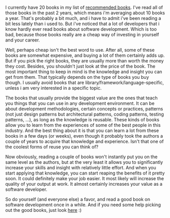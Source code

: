 I currently have 20 books in my list of <a href="http://davybrion.com/blog/recommended-books/">recommended books</a>. I've read all of those books in the past 2 years, which means i'm averaging about 10 books a year.  That's probably a bit much, and i have to admit i've been reading a bit less lately than i used to.  But i've noticed that a lot of developers that i know hardly ever read books about software development.  Which is too bad, because those books really are a cheap way of investing in yourself and your career.

Well, perhaps cheap isn't the best word to use. After all, some of these books are somewhat expensive, and buying a lot of them certainly adds up. But if you pick the right books, they are usually more than worth the money they cost. Besides, you shouldn't just look at the price of the book. The most important thing to keep in mind is the knowledge and insight you can get from them. That typically depends on the type of books you buy though. I usually avoid books that are library/framework/language-specific, unless i am very interested in a specific topic. 

The books that usually provide the biggest value are the ones that teach you things that you can use in any development environment. It can be about development methodologies, certain concepts or practices, patterns (not just design patterns but architectural patterns, coding patterns, testing patterns, ...), as long as the knowledge is reusable.  These kinds of books allow you to learn from the experiences of some of the best people in this industry.  And the best thing about it is that you can learn a lot from these books in a few days (or weeks), even though it probably took the authors a couple of years to acquire that knowledge and experience.  Isn't that one of the coolest forms of reuse you can think of?  

Now obviously, reading a couple of books won't instantly put you on the same level as the authors, but at the very least it allows you to significantly increase your skills and insight with relatively little effort.  And when you start applying that knowledge, you can start reaping the benefits of it pretty soon.  It could definitely make your job easier.  It most likely will increase the quality of your output at work. It almost certainly increases your value as a software developer.

So do yourself (and everyone else) a favor, and read a good book on software development once in a while.  And if you need some help picking out the good books, just look <a href="http://davybrion.com/blog/recommended-books/">here</a> :)